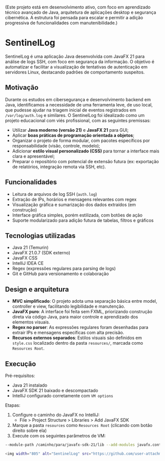 (Este projeto está em desenvolvimento ativo, com foco em aprendizado técnico avançado de Java, arquitetura de aplicações desktop e segurança cibernética. 
A estrutura foi pensada para escalar e permitir a adição progressiva de funcionalidades com manutenibilidade.)


# SentinelLog

SentinelLog é uma aplicação Java desenvolvida com JavaFX 21 para análise de logs SSH, com foco em segurança da informação. O objetivo é automatizar e facilitar a visualização de tentativas de autenticação em servidores Linux, destacando padrões de comportamento suspeitos.

## Motivação

Durante os estudos em cibersegurança e desenvolvimento backend em Java, identificamos a necessidade de uma ferramenta leve, de uso local, que pudesse ajudar na triagem inicial de eventos registrados em `/var/log/auth.log` e similares. O SentinelLog foi idealizado como um projeto educacional com viés profissional, com as seguintes premissas:

- Utilizar **Java moderno (versão 21)** e **JavaFX 21** para GUI;
- Aplicar **boas práticas de programação orientada a objetos**;
- Organizar o projeto de forma modular, com pacotes específicos por responsabilidade (visão, controle, modelo);
- Adicionar **estilo visual personalizado (CSS)** para tornar a interface mais clara e apresentável;
- Preparar o repositório com potencial de extensão futura (ex: exportação de relatórios, integração remota via SSH, etc).

## Funcionalidades

- Leitura de arquivos de log SSH (`auth.log`)
- Extração de IPs, horários e mensagens relevantes com regex
- Visualização gráfica e sumarização dos dados extraídos (em construção)
- Interface gráfica simples, porém estilizada, com botões de ação
- Suporte modularizado para adição futura de tabelas, filtros e gráficos

## Tecnologias utilizadas

- Java 21 (Temurin)
- JavaFX 21.0.7 (SDK externo)
- JavaFX CSS
- IntelliJ IDEA CE
- Regex (expressões regulares para parsing de logs)
- Git e GitHub para versionamento e colaboração


## Design e arquitetura

- **MVC simplificado**: O projeto adota uma separação básica entre model, controller e view, facilitando legibilidade e manutenção.
- **JavaFX puro**: A interface foi feita sem FXML, priorizando construção direta via código Java, para maior controle e aprendizado dos elementos visuais.
- **Regex no parser**: As expressões regulares foram desenhadas para extrair IPs e mensagens específicas com alta precisão.
- **Recursos externos separados**: Estilos visuais são definidos em `style.css` localizado dentro da pasta `resources/`, marcada como `Resources Root`.

## Execução

Pré-requisitos:
- Java 21 instalado
- JavaFX SDK 21 baixado e descompactado
- IntelliJ configurado corretamente com `VM options`

Etapas:
1. Configure o caminho do JavaFX no IntelliJ:
   - File > Project Structure > Libraries > Add JavaFX SDK
2. Marque a pasta `resources` como `Resources Root` (clicando com botão direito sobre ela)
3. Execute com os seguintes parâmetros de VM:

```bash
--module-path /caminho/para/javafx-sdk-21/lib --add-modules javafx.controls,javafx.fxml

<img width="805" alt="SentinelLog" src="https://github.com/user-attachments/assets/211d5b19-c149-4ea5-b2dd-c539b28de4ac" />



